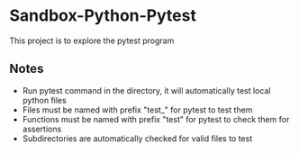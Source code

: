 # Sandbox-Python-Pytest
 
This project is to explore the pytest program

## Notes
- Run pytest command in the directory, it will automatically test local python files
- Files must be named with prefix "test_" for pytest to test them
- Functions must be named with prefix "test" for pytest to check them for assertions
- Subdirectories are automatically checked for valid files to test